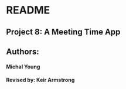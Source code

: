 # README

## Project 8: A Meeting Time App
## Authors:
#### Michal Young
#### Revised by: Keir Armstrong
